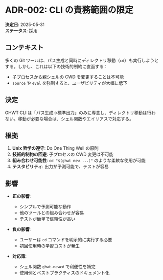# ADR-002: CLI の責務範囲の限定

**決定日**: 2025-05-31  
**ステータス**: 採用  

## コンテキスト

多くの Git ツールは、パス生成と同時にディレクトリ移動（`cd`）も実行しようとする。しかし、これは以下の技術的制約に直面する：

- 子プロセスから親シェルの CWD を変更することは不可能
- `source` や `eval` を強制すると、ユーザビリティが大幅に低下

## 決定

GHWT CLI は「パス生成→標準出力」のみに専念し、ディレクトリ移動は行わない。移動が必要な場合は、シェル関数やエイリアスで対応する。

## 根拠

1. **Unix 哲学の遵守**: Do One Thing Well の原則
2. **技術的制約の回避**: 子プロセスの CWD 変更は不可能
3. **組み合わせ可能性**: `cd "$(ghwt new ...)"` のような柔軟な使用が可能
4. **テスタビリティ**: 出力が予測可能で、テストが容易

## 影響

- **正の影響**:
  - シンプルで予測可能な動作
  - 他のツールとの組み合わせが容易
  - テストが簡単で信頼性が高い

- **負の影響**:
  - ユーザーは `cd` コマンドを明示的に実行する必要
  - 初回使用時の学習コストが発生

- **対応策**:
  - シェル関数 `ghwt-newcd` で利便性を補完
  - 使用例とベストプラクティスのドキュメント化 